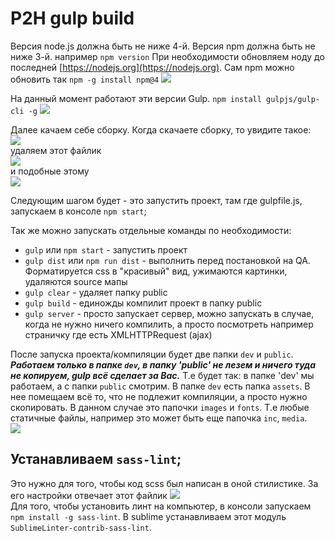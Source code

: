 # P2H gulp build

Версия node.js должна быть не ниже 4-й. Версия npm должна быть не ниже 3-й.
например
`npm version`
При необходимости обновляем ноду до последней [https://nodejs.org](https://nodejs.org).
Сам npm можно обновить так `npm -g install npm@4`
![](https://s3.amazonaws.com/scrstorage/6sd3230pu2u1445667.jpg)

На данный момент работают эти версии Gulp. `npm install gulpjs/gulp-cli -g`
![](https://s3.amazonaws.com/scrstorage/5h28018x17r5v87dyv47.jpg)

Далее качаем себе сборку. Когда скачаете сборку, то увидите такое:  
![](https://s3.amazonaws.com/scrstorage/632so7633k92606n0.jpg)  
удаляем этот файлик  
![](https://s3.amazonaws.com/scrstorage/632805yb279w3utt673.jpg)  
и подобные этому  
![](https://s3.amazonaws.com/scrstorage/6328ixu6f07373513.jpg)  

Следующим шагом будет - это запустить проект, там где gulpfile.js, запускаем в консоле `npm start`;

Так же можно запускать отдельные команды по необходимости:

- `gulp` или `npm start` - запустить проект
- `gulp dist` или `npm run dist` - выполнить перед постановкой на QA. Форматируется css в "красивый" вид, ужимаются картинки, удаляются source мапы
- `gulp clear` - удаляет папку public
- `gulp build` - единожды компилит проект в папку public
- `gulp server` - просто запускает сервер, можно запускать в случае, когда не нужно ничего компилить, а просто посмотреть например страничку где есть XMLHTTPRequest (ajax)

После запуска проекта/компиляции будет две папки `dev` и `public`. ***Работаем только в папке `dev`, в папку 'public' не лезем и ничего туда не копируем, gulp всё сделает за Вас.*** Т.е будет так: в папке 'dev' мы работаем, а с папки `public` смотрим. В папке `dev` есть папка `assets`. В нее помещаем всё то, что не подлежит компиляции, а просто нужно скопировать. В данном случае это папочки `images` и `fonts`. Т.е любые статичные файлы, например это может быть еще папочка `inc`, `media`.  
![](https://s3.amazonaws.com/scrstorage/6g337m22p3465883.jpg)

## Устанавливаем `sass-lint`;
Это нужно для того, чтобы код scss был написан в оной стилистике. За его настройки отвечает этот файлик 
![](https://s3.amazonaws.com/scrstorage/6339v2653o66b254.jpg)  
Для того, чтобы установить линт на компьютер, в консоли запускаем `npm install -g sass-lint`.
В sublime устанавливаем этот модуль `SublimeLinter-contrib-sass-lint`.

